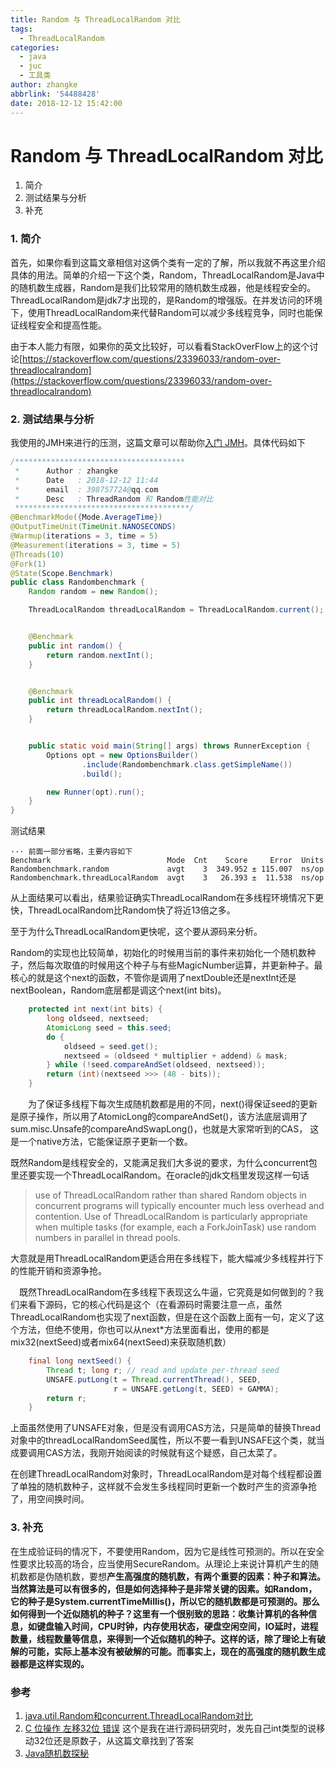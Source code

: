 ```yaml
---
title: Random 与 ThreadLocalRandom 对比
tags:
  - ThreadLocalRandom
categories:
  - java
  - juc
  - 工具类
author: zhangke
abbrlink: '54488428'
date: 2018-12-12 15:42:00
---
```

# Random 与 ThreadLocalRandom 对比

1. 简介
2. 测试结果与分析
3. 补充

### 1. 简介

首先，如果你看到这篇文章相信对这俩个类有一定的了解，所以我就不再这里介绍具体的用法。简单的介绍一下这个类，Random，ThreadLocalRandom是Java中的随机数生成器，Random是我们比较常用的随机数生成器，他是线程安全的。ThreadLocalRandom是jdk7才出现的，是Random的增强版。在并发访问的环境下，使用ThreadLocalRandom来代替Random可以减少多线程竞争，同时也能保证线程安全和提高性能。

由于本人能力有限，如果你的英文比较好，可以看看StackOverFlow上的这个讨论[https://stackoverflow.com/questions/23396033/random-over-threadlocalrandom](https://stackoverflow.com/questions/23396033/random-over-threadlocalrandom)
<!--  more -->

### 2. 测试结果与分析

我使用的JMH来进行的压测，这篇文章可以帮助你[入门 JMH](https://www.cnkirito.moe/java-jmh/)。具体代码如下

```java
/**************************************
 *      Author : zhangke
 *      Date   : 2018-12-12 11:44
 *      email  : 398757724@qq.com
 *      Desc   : ThreadRandom 和 Random性能对比
 ***************************************/
@BenchmarkMode({Mode.AverageTime})
@OutputTimeUnit(TimeUnit.NANOSECONDS)
@Warmup(iterations = 3, time = 5)
@Measurement(iterations = 3, time = 5)
@Threads(10)
@Fork(1)
@State(Scope.Benchmark)
public class Randombenchmark {
    Random random = new Random();

    ThreadLocalRandom threadLocalRandom = ThreadLocalRandom.current();


    @Benchmark
    public int random() {
        return random.nextInt();
    }


    @Benchmark
    public int threadLocalRandom() {
        return threadLocalRandom.nextInt();
    }


    public static void main(String[] args) throws RunnerException {
        Options opt = new OptionsBuilder()
                .include(Randombenchmark.class.getSimpleName())
                .build();

        new Runner(opt).run();
    }
}

```

测试结果

```
··· 前面一部分省略，主要内容如下
Benchmark                          Mode  Cnt    Score     Error  Units
Randombenchmark.random             avgt    3  349.952 ± 115.007  ns/op
Randombenchmark.threadLocalRandom  avgt    3   26.393 ±  11.538  ns/op
```

从上面结果可以看出，结果验证确实ThreadLocalRandom在多线程环境情况下更快，ThreadLocalRandom比Random快了将近13倍之多。

至于为什么ThreadLocalRandom更快呢，这个要从源码来分析。

Random的实现也比较简单，初始化的时候用当前的事件来初始化一个随机数种子，然后每次取值的时候用这个种子与有些MagicNumber运算，并更新种子。最核心的就是这个next的函数，不管你是调用了nextDouble还是nextInt还是nextBoolean，Random底层都是调这个next(int bits)。

```java
    protected int next(int bits) {
        long oldseed, nextseed;
        AtomicLong seed = this.seed;
        do {
            oldseed = seed.get();
            nextseed = (oldseed * multiplier + addend) & mask;
        } while (!seed.compareAndSet(oldseed, nextseed));
        return (int)(nextseed >>> (48 - bits));
    }
```

　　为了保证多线程下每次生成随机数都是用的不同，next()得保证seed的更新是原子操作，所以用了AtomicLong的compareAndSet()，该方法底层调用了sum.misc.Unsafe的compareAndSwapLong()，也就是大家常听到的CAS， 这是一个native方法，它能保证原子更新一个数。

既然Random是线程安全的，又能满足我们大多说的要求，为什么concurrent包里还要实现一个ThreadLocalRandom。在oracle的jdk文档里发现这样一句话

> use of ThreadLocalRandom rather than shared Random objects in concurrent programs will typically encounter much less overhead and contention. Use of ThreadLocalRandom is particularly appropriate when multiple tasks (for example, each a ForkJoinTask) use random numbers in parallel in thread pools.

大意就是用ThreadLocalRandom更适合用在多线程下，能大幅减少多线程并行下的性能开销和资源争抢。

　既然ThreadLocalRandom在多线程下表现这么牛逼，它究竟是如何做到的？我们来看下源码，它的核心代码是这个（在看源码时需要注意一点，虽然ThreadLocalRandom也实现了next函数，但是在这个函数上面有一句，定义了这个方法，但绝不使用，你也可以从next*方法里面看出，使用的都是mix32(nextSeed)或者mix64(nextSeed)来获取随机数）

```java
    final long nextSeed() {
        Thread t; long r; // read and update per-thread seed
        UNSAFE.putLong(t = Thread.currentThread(), SEED,
                       r = UNSAFE.getLong(t, SEED) + GAMMA);
        return r;
    }
```

上面虽然使用了UNSAFE对象，但是没有调用CAS方法，只是简单的替换Thread对象中的threadLocalRandomSeed属性，所以不要一看到UNSAFE这个类，就当成要调用CAS方法，我刚开始阅读的时候就有这个疑惑，自己太菜了。

在创建ThreadLocalRandom对象时，ThreadLocalRandom是对每个线程都设置了单独的随机数种子，这样就不会发生多线程同时更新一个数时产生的资源争抢了，用空间换时间。

### 3. 补充

在生成验证码的情况下，不要使用Random，因为它是线性可预测的。所以在安全性要求比较高的场合，应当使用SecureRandom。从理论上来说计算机产生的随机数都是伪随机数，要想**产生高强度的随机数，有两个重要的因素：种子和算法。当然算法是可以有很多的，但是如何选择种子是非常关键的因素。如Random，它的种子是System.currentTimeMillis()，所以它的随机数都是可预测的。那么如何得到一个近似随机的种子？这里有一个很别致的思路：收集计算机的各种信息，如键盘输入时间，CPU时钟，内存使用状态，硬盘空闲空间，IO延时，进程数量，线程数量等信息，来得到一个近似随机的种子。这样的话，除了理论上有破解的可能，实际上基本没有被破解的可能。而事实上，现在的高强度的随机数生成器都是这样实现的。**



### 参考

1. [java.util.Random和concurrent.ThreadLocalRandom对比](https://xindoo.me/article/1400)
2. [C 位操作 左移32位 错误](https://blog.csdn.net/huqinweI987/article/details/70941199) 这个是我在进行源码研究时，发先自己int类型的说移动32位还是原数子，从这篇文章找到了答案
3. [Java随机数探秘](https://www.cnkirito.moe/java-random/)